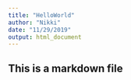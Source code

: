 ```yaml
---
title: "HelloWorld"
author: "Nikki"
date: "11/29/2019"
output: html_document
---
```



## This is a markdown file